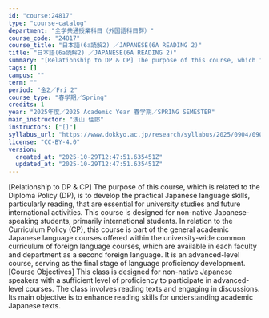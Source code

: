 ```yaml
---
id: "course:24817"
type: "course-catalog"
department: "全学共通授業科目（外国語科目群）"
course_code: "24817"
course_title: "日本語(6a読解2) ／JAPANESE(6A READING 2)"
title: "日本語(6a読解2) ／JAPANESE(6A READING 2)"
summary: "[Relationship to DP & CP] The purpose of this course, which is related to the Diploma Policy (DP), is to develop the pra…"
tags: []
campus: ""
term: ""
period: "金2／Fri 2"
course_type: "春学期／Spring"
credits: 1
year: "2025年度／2025 Academic Year 春学期／SPRING SEMESTER"
main_instructor: "浅山 佳郎"
instructors: ["[]"]
syllabus_url: "https://www.dokkyo.ac.jp/research/syllabus/2025/0904/0904_24817_ja_JP.html"
license: "CC-BY-4.0"
version:
  created_at: "2025-10-29T12:47:51.635451Z"
  updated_at: "2025-10-29T12:47:51.635451Z"
---
```

[Relationship to DP & CP] The purpose of this course, which is related to the Diploma Policy (DP), is to develop the practical Japanese language skills, particularly reading, that are essential for university studies and future international activities. This course is designed for non-native Japanese-speaking students, primarily international students. In relation to the Curriculum Policy (CP), this course is part of the general academic Japanese language courses offered within the university-wide common curriculum of foreign language courses, which are available in each faculty and department as a second foreign language. It is an advanced-level course, serving as the final stage of language proficiency development. [Course Objectives] This class is designed for non-native Japanese speakers with a sufficient level of proficiency to participate in advanced-level courses. The class involves reading texts and engaging in discussions. Its main objective is to enhance reading skills for understanding academic Japanese texts.
